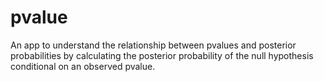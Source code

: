 pvalue
======

An app to understand the relationship between pvalues and posterior probabilities by calculating the posterior probability of the null hypothesis conditional on an observed pvalue.
